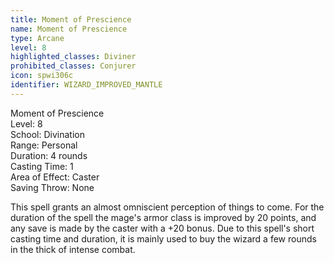 ```yaml
---
title: Moment of Prescience
name: Moment of Prescience
type: Arcane
level: 8
highlighted_classes: Diviner
prohibited_classes: Conjurer
icon: spwi306c
identifier: WIZARD_IMPROVED_MANTLE
---
```

Moment of Prescience  
Level: 8  
School: Divination  
Range: Personal  
Duration: 4 rounds  
Casting Time: 1  
Area of Effect: Caster  
Saving Throw: None  
  
This spell grants an almost omniscient perception of things to come. For the duration of the spell the mage's armor class is improved by 20 points, and any save is made by the caster with a +20 bonus. Due to this spell's short casting time and duration, it is mainly used to buy the wizard a few rounds in the thick of intense combat.  

